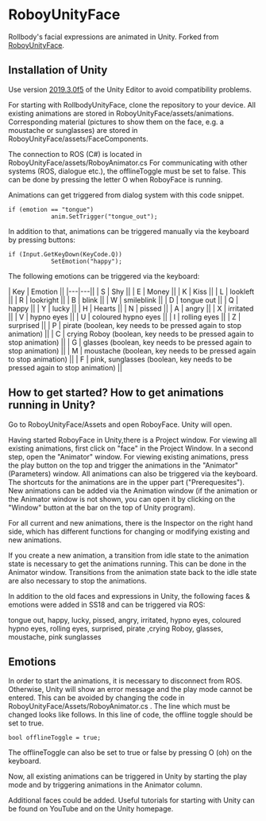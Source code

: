 # RoboyUnityFace

Rollbody's facial expressions are animated in Unity. Forked from [RoboyUnityFace](https://github.com/Roboy/RoboyUnityFace).

## Installation of Unity

Use version [2019.3.0f5](https://unity3d.com/unity/beta/2019.3.0f5) of the Unity Editor to avoid compatibility problems.

For starting with RollbodyUnityFace, clone the repository to your device. All existing animations are stored in RoboyUnityFace/assets/animations. Corresponding material (pictures to show them on the face, e.g. a moustache or sunglasses) are stored in RoboyUnityFace/assets/FaceComponents.

The connection to ROS (C#) is located in RoboyUnityFace/assets/RoboyAnimator.cs 
For communicating with other systems (ROS, dialogue etc.), the offlineToggle must be set to false. This can be done by pressing the letter O  when RoboyFace is running. 

Animations can get triggered from dialog system with this code snippet.  

```
if (emotion == "tongue")
            anim.SetTrigger("tongue_out");
```
In addition to that, animations can be triggered manually via the keyboard by pressing buttons: 

```
if (Input.GetKeyDown(KeyCode.Q))
            SetEmotion("happy");
```

The following emotions can be triggered via the keyboard:

| Key | Emotion ||
|---|---||
| S | Shy ||
| E | Money || 
| K | Kiss ||
| L | lookleft ||
| R | lookright || 
| B | blink ||
| W | smileblink ||
| D | tongue out ||
| Q | happy ||
| Y | lucky ||
| H | Hearts ||
| N | pissed || 
| A | angry ||
| X | irritated ||
| V | hypno eyes ||
| U | coloured hypno eyes ||
| I | rolling eyes || 
| Z | surprised ||
| P | pirate (boolean, key needs to be pressed again to stop animation) ||
| C | crying Roboy (boolean, key needs to be pressed again to stop animation) || 
| G | glasses (boolean, key needs to be pressed again to stop animation) ||
| M | moustache (boolean, key needs to be pressed again to stop animation) ||
| F | pink, sunglasses (boolean, key needs to be pressed again to stop animation) ||


## How to get started? How to get animations running in Unity? 

Go to RoboyUnityFace/Assets and open RoboyFace. Unity will open. 

Having started RoboyFace in Unity,there is a Project window. For viewing all existing animations, first click on "face" in the Project Window. In a second step, open the "Animator" window. For viewing existing animations, press the play button on the top and trigger the animations in the "Animator" (Parameters) window. All animations can also be triggered via the keyboard. The shortcuts for the animations are in the upper part ("Prerequesites"). New animations can be added via the Animation window (if the animation or the Animator window is not shown, you can open it by clicking on the "Window" button at the bar on the top of Unity program).

For all current and new animations, there is the Inspector on the right hand side, which has different functions for changing or modifying existing and new animations.

If you create a new animation, a transition from idle state to the animation state is necessary to get the animations running. This can be done in the Animator window. Transitions from the animation state back to the idle state are also necessary to stop the animations.

In addition to the old faces and expressions in Unity, the following faces & emotions were added in SS18 and can be triggered via ROS:

tongue out, happy, lucky, pissed, angry, irritated, hypno eyes, coloured hypno eyes, rolling eyes, surprised, pirate ,crying Roboy, glasses, moustache, pink sunglasses

## Emotions

In order to start the animations, it is necessary to disconnect from ROS. Otherwise, Unity will show an error message and the play mode cannot be entered. This can be avoided by changing the code in RoboyUnityFace/Assets/RoboyAnimator.cs . The line which must be changed looks like follows. In this line of code, the offline toggle should be set to true.

```
bool offlineToggle = true;
```

The offlineToggle can also be set to true or false by pressing O (oh) on the keyboard. 

Now, all existing animations can be triggered in Unity by starting the play mode and by triggering animations in the Animator column.

Additional faces could be added. Useful tutorials for starting with Unity can be found on YouTube and on the Unity homepage.
